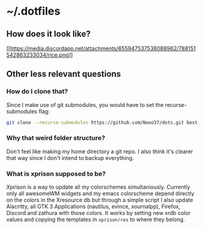 # ~/.dotfiles

## How does it look like?

[[https://media.discordapp.net/attachments/655947537538088962/788151542863233034/rice.png]]

## Other less relevant questions

### How do I clone that?
Since I make use of git submodules, you would have to set the recurse-submodules flag:

```sh
git clone --recurse-submodules https://github.com/Nooo37/dots.git best-dots-Ive-ever-seen
```

### Why that weird folder structure?
Don't feel like making my home directory a git repo. I also think it's clearer that way since I don't intend to backup everything.

### What is xprison supposed to be?
Xprison is a way to update all my colorschemes simultaniously. Currently only all awesomeWM widgets and my emacs colorscheme depend directly on the colors in the Xresource db but through a simple script I also update Alacritty, all GTK 3 Applications (nautilus, evince, xournalpp), Firefox, Discord and zathura with those colors. It works by setting new xrdb color values and copying the templates in `xprison/res` to where they belong. 


